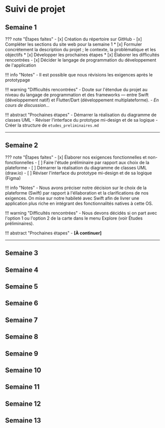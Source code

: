 # Suivi de projet

## Semaine 1

??? note "Étapes faites"
    - [x] Création du répertoire sur GitHub
    - [x] Compléter les sections du site web pour la semaine 1
        * [x] Formuler concrètement la description du projet ; le contexte, la problématique et les objectifs
        * [x] Développer les prochaines étapes
        * [x] Élaborer les difficultés rencontrées
    - [x] Décider le langage de programmation du développement de l'application

!!! info "Notes"
    - Il est possible que nous révisions les exigences après le prototypage

!!! warning "Difficultés rencontrées"
    - Doute sur l'étendue du projet au niveau du langage de programmation et des frameworks — entre Swift (développement natif) et Flutter/Dart (développement multiplateforme).
        - *En cours de discussion...*

!!! abstract "Prochaines étapes"
    - Démarrer la réalisation du diagramme de classes UML
    - Réviser l'interface du prototype mi-design et de sa logique
    - Créer la structure de `etudes_preliminaires.md`

---

## Semaine 2

??? note "Étapes faites"
    - [x] Élaborer nos exigences fonctionnelles et non-fonctionnelles
    - [ ] Faire l'étude préliminaire par rapport aux choix de la plateforme
    - [ ] Démarrer la réalisation du diagramme de classes UML (draw.io)
    - [ ] Réviser l'interface du prototype mi-design et de sa logique (Figma)

!!! info "Notes"
    - Nous avons préciser notre décision sur le choix de la plateforme (Swift) par rapport à l'éllaboration et la clarifications de nos exigences. On mise sur notre habileté avec Swift afin de livrer une application plus riche en intégrant des fonctionnalités natives à cette OS.

!!! warning "Difficultés rencontrées"
    - Nous devons décidés si on part avec l'option 1 ou l'option 2 de la carte dans le menu Explore (voir Études préliminaires).

!!! abstract "Prochaines étapes"
    - **[À continuer]**

  
---

## Semaine 3

## Semaine 4

## Semaine 5

## Semaine 6

## Semaine 7

## Semaine 8

## Semaine 9

## Semaine 10

## Semaine 11

## Semaine 12

## Semaine 13
